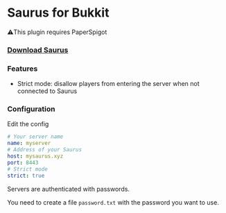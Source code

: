 # Saurus for Bukkit

⚠️This plugin requires PaperSpigot

### [Download Saurus](https://github.com/saurusmc/saurus-bukkit/raw/master/build/libs/saurus-1.0.jar)

### Features

- Strict mode: disallow players from entering the server when not connected to Saurus

### Configuration

Edit the config

```yaml
# Your server name
name: myserver
# Address of your Saurus
host: mysaurus.xyz
port: 8443
# Strict mode
strict: true
```

Servers are authenticated with passwords.

You need to create a file `password.txt` with the password you want to use.
